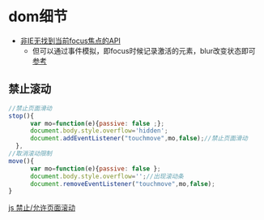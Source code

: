 # dom细节

* [非IE无找到当前focus焦点的API](http://www.imooc.com/wenda/detail/566897)
  * 但可以通过事件模拟，即focus时候记录激活的元素，blur改变状态即可 [参考](https://stackoverflow.com/questions/3328320/jquery-alternative-for-document-activeelement)


## 禁止滚动

```js
//禁止页面滑动
stop(){
      var mo=function(e){passive: false ;};
      document.body.style.overflow='hidden';
      document.addEventListener("touchmove",mo,false);//禁止页面滑动
  },
//取消滚动限制
move(){
      var mo=function(e){passive: false };
      document.body.style.overflow='';//出现滚动条
      document.removeEventListener("touchmove",mo,false);
}
```

[js 禁止/允许页面滚动](https://segmentfault.com/a/1190000020535844?utm_source=tag-newest)
